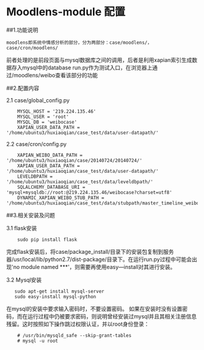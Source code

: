# Moodlens-module 配置

##1.功能说明

    moodlens即系统中情感分析的部分，分为两部分：case/moodlens/，case/cron/moodlens/
前者处理的是前段页面与mysql数据库之间的调用，后者是利用xapian索引生成数据存入mysql中的database
run.py作为测试入口，在浏览器上通过/moodlens/weibo查看该部分的功能


##2.配置内容

2.1 case/global_config.py

```
    MYSQL_HOST = '219.224.135.46'
    MYSQL_USER = 'root'
    MYSQL_DB = 'weibocase'
    XAPIAN_USER_DATA_PATH = '/home/ubuntu3/huxiaoqian/case_test/data/user-datapath/'
```


2.2 case/cron/config.py

```
    XAPIAN_WEIBO_DATA_PATH = '/home/ubuntu3/huxiaoqian/case/20140724/20140724/'
    XAPIAN_USER_DATA_PATH = '/home/ubuntu3/huxiaoqian/case_test/data/user-datapath/'
    LEVELDBPATH = '/home/ubuntu3/huxiaoqian/case_test/data/leveldbpath/'
    SQLALCHEMY_DATABASE_URI = 'mysql+mysqldb://root:@219.224.135.46/weibocase?charset=utf8'
    DYNAMIC_XAPIAN_WEIBO_STUB_PATH = '/home/ubuntu3/huxiaoqian/case_test/data/stubpath/master_timeline_weibo_'
```


##3.相关安装及问题

3.1 flask安装

```
    sudo pip install flask
```
完成flask安装后，将case/package_install/目录下的安装包复制到服务器/usr/local/lib/python2.7/dist-package/目录下。在运行run.py过程中可能会出现'no module named ***'，则需要再使用easy—install对其进行安装。


3.2 Mysql安装

```
   sudo apt-get install mysql-server
   sudo easy-install mysql-python
```
在mysql的安装中要求输入密码时，不要设置密码。
如果在安装时没有设置密码，而在运行过程中仍被要求密码，则说明曾经安装过mysql并且其相关注册信息残留。这时按照如下操作跳过权限认证，并以root身份登录：
```
    # /usr/bin/mysqld_safe --skip-grant-tables
    # mysql -u root
```
